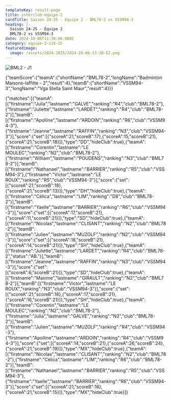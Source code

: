 ```yaml
---
templateKey: result-page
title: interclub-equipe-2
cardTitle: Saison 24-25 - Équipe 2 - BML78-2 vs VSSM94-3 
heading: |-
  Saison 24-25 - Équipe 2
  BML78-2 vs VSSM94-3
date: 2024-10-06T11:30:00.000Z
category: equipe-2-s24-25
featuredimage:
  image: /assets/2024-2025/2024-10-06-13-30-E2.png
---
```

![](/assets/2024-2025/2024-10-06-13-30-E2.png "BML2 - J1")

<teamscoreboard>{"teamScore":{"teamA":{"shortName":"BML78-2","longName":"Badminton Maisons-laffitte - 2","result":4},"teamB":{"shortName":"VSSM94-3","longName":"Vga Stella Saint Maur","result":4}}}</teamscoreboard>

<scoreboard>{"matches":[{"teamA":[{"firstname":"Julia","lastname":"GALVE","ranking":"R4","club":"BML78-2"},{"firstname":"Juliette","lastname":"LARDET","ranking":"R4","club":"BML78-2"}],"teamB":[{"firstname":"Apolline","lastname":"ARDOIN","ranking":"R6","club":"VSSM94-3"},{"firstname":"Jeanne","lastname":"RAFFIN","ranking":"N3","club":"VSSM94-3"}],"score":{"set":[{"scoreA":21,"scoreB":17},{"scoreA":15,"scoreB":21},{"scoreA":21,"scoreB":18}]},"type":"DD","hideClub":true},{"teamA":[{"firstname":"Corentin","lastname":"LE MOULEC","ranking":"N2","club":"BML78-2"},{"firstname":"William","lastname":"POUDENS","ranking":"N3","club":"BML78-2"}],"teamB":[{"firstname":"Nathanael","lastname":"BARRIER","ranking":"R5","club":"VSSM94-3"},{"firstname":"Victor","lastname":"LE ROUX","ranking":"R5","club":"VSSM94-3"}],"score":{"set":[{"scoreA":21,"scoreB":18},{"scoreA":21,"scoreB":13}]},"type":"DH","hideClub":true},{"teamA":[{"firstname":"Célica","lastname":"LIM","ranking":"D8","club":"BML78-2"}],"teamB":[{"firstname":"Yaelle","lastname":"BARRIER","ranking":"R6","club":"VSSM94-3"}],"score":{"set":[{"scoreA":17,"scoreB":21},{"scoreA":11,"scoreB":21}]},"type":"SD","hideClub":true},{"teamA":[{"firstname":"Nicolas","lastname":"CLISANT","ranking":"N2","club":"BML78-2"}],"teamB":[{"firstname":"Julien","lastname":"MUZOLF","ranking":"N2","club":"VSSM94-3"}],"score":{"set":[{"scoreA":18,"scoreB":21},{"scoreA":14,"scoreB":21}]},"type":"SH","hideClub":true},{"teamA":[{"firstname":"Juliette","lastname":"LARDET","ranking":"R4","club":"BML78-2","status":"AB."}],"teamB":[{"firstname":"Jeanne","lastname":"RAFFIN","ranking":"N3","club":"VSSM94-3"}],"score":{"set":[{"scoreA":6,"scoreB":21}]},"type":"SD","hideClub":true},{"teamA":[{"firstname":"Maxime","lastname":"GIRAULT","ranking":"N2","club":"BML78-2"}],"teamB":[{"firstname":"Victor","lastname":"LE ROUX","ranking":"N3","club":"VSSM94-3"}],"score":{"set":[{"scoreA":21,"scoreB":18},{"scoreA":17,"scoreB":21},{"scoreA":16,"scoreB":21}]},"type":"SH","hideClub":true},{"teamA":[{"firstname":"Corentin","lastname":"LE MOULEC","ranking":"N2","club":"BML78-2"},{"firstname":"Julia","lastname":"GALVE","ranking":"N3","club":"BML78-2"}],"teamB":[{"firstname":"Julien","lastname":"MUZOLF","ranking":"R4","club":"VSSM94-3"},{"firstname":"Apolline","lastname":"ARDOIN","ranking":"R4","club":"VSSM94-3"}],"score":{"set":[{"scoreA":14,"scoreB":21},{"scoreA":26,"scoreB":24},{"scoreA":21,"scoreB":19}]},"type":"MX","hideClub":true},{"teamA":[{"firstname":"Nicolas","lastname":"CLISANT","ranking":"N2","club":"BML78-2"},{"firstname":"Célica","lastname":"LIM","ranking":"R6","club":"BML78-2"}],"teamB":[{"firstname":"Nathanael","lastname":"BARRIER","ranking":"R5","club":"VSSM94-3"},{"firstname":"Yaelle","lastname":"BARRIER","ranking":"R6","club":"VSSM94-3"}],"score":{"set":[{"scoreA":21,"scoreB":16},{"scoreA":21,"scoreB":15}]},"type":"MX","hideClub":true}]}</scoreboard>